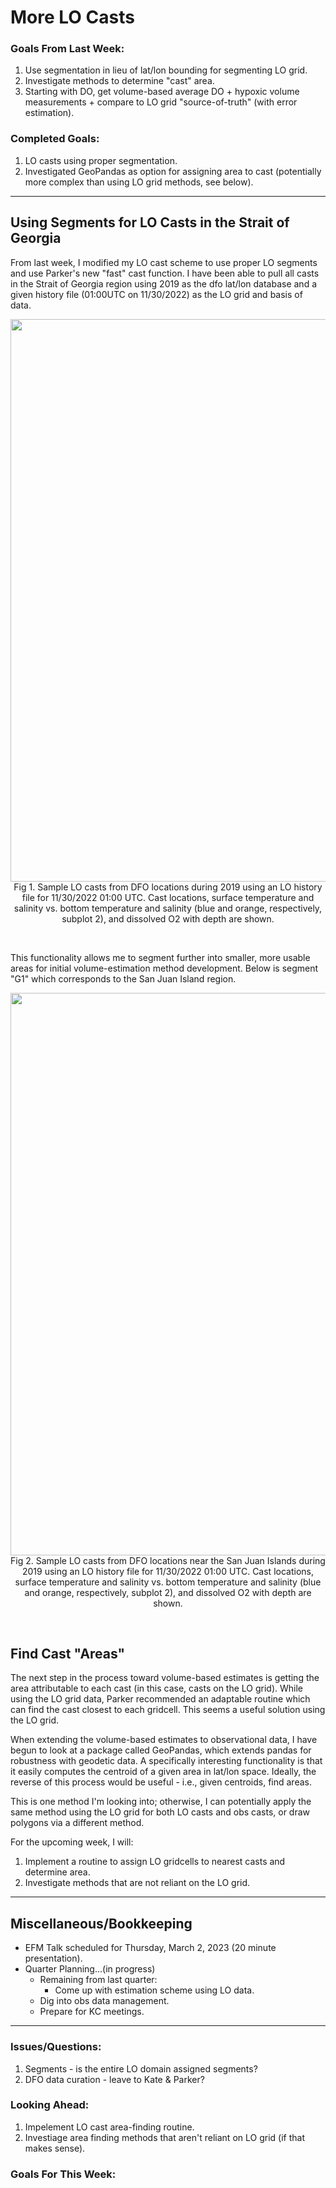 # More LO Casts

### Goals From Last Week:
1. Use segmentation in lieu of lat/lon bounding for segmenting LO grid. 
2. Investigate methods to determine "cast" area.
3. Starting with DO, get volume-based average DO + hypoxic volume measurements + compare to LO grid "source-of-truth" (with error estimation).

### Completed Goals:
1. LO casts using proper segmentation.
2. Investigated GeoPandas as option for assigning area to cast (potentially more complex than using LO grid methods, see below).

---

## Using Segments for LO Casts in the Strait of Georgia

From last week, I modified my LO cast scheme to use proper LO segments and use Parker's new "fast" cast function. I have been able to pull all casts in the Strait of Georgia region using 2019 as the dfo lat/lon database and a given history file (01:00UTC on 11/30/2022) as the LO grid and basis of data.

<p style="text-align:center;"><img src="https://user-images.githubusercontent.com/55995675/212982815-3b128424-ee1b-4683-84be-3d0bfdaec0d9.png" width="900"/><br>Fig 1. Sample LO casts from DFO locations during 2019 using an LO history file for 11/30/2022 01:00 UTC. Cast locations, surface temperature and salinity vs. bottom temperature and salinity (blue and orange, respectively, subplot 2), and dissolved O2 with depth are shown. </p><br>

This functionality allows me to segment further into smaller, more usable areas for initial volume-estimation method development. Below is segment "G1" which corresponds to the San Juan Island region.

<p style="text-align:center;"><img src="https://user-images.githubusercontent.com/55995675/212983887-0f7a8874-f3aa-4235-a633-00e1dd5b388c.png" width="900"/><br>Fig 2. Sample LO casts from DFO locations near the San Juan Islands during 2019 using an LO history file for 11/30/2022 01:00 UTC. Cast locations, surface temperature and salinity vs. bottom temperature and salinity (blue and orange, respectively, subplot 2), and dissolved O2 with depth are shown. </p><br>


## Find Cast "Areas"

The next step in the process toward volume-based estimates is getting the area attributable to each cast (in this case, casts on the LO grid). While using the LO grid data, Parker recommended an adaptable routine which can find the cast closest to each gridcell. This seems a useful solution using the LO grid.

When extending the volume-based estimates to observational data, I have begun to look at a package called GeoPandas, which extends pandas for robustness with geodetic data. A specifically interesting functionality is that it easily computes the centroid of a given area in lat/lon space. Ideally, the reverse of this process would be useful - i.e., given centroids, find areas.

This is one method I'm looking into; otherwise, I can potentially apply the same method using the LO grid for both LO casts and obs casts, or draw polygons via a different method.

For the upcoming week, I will:
1. Implement a routine to assign LO gridcells to nearest casts and determine area.
2. Investigate methods that are not reliant on the LO grid.

---

## Miscellaneous/Bookkeeping 
* EFM Talk scheduled for Thursday, March 2, 2023 (20 minute presentation).
* Quarter Planning...(in progress)
  * Remaining from last quarter:
    * Come up with estimation scheme using LO data.
  * Dig into obs data management.
  * Prepare for KC meetings.

---

### Issues/Questions:
1. Segments - is the entire LO domain assigned segments?
2. DFO data curation - leave to Kate & Parker?

### Looking Ahead:
1. Impelement LO cast area-finding routine.
2. Investiage area finding methods that aren't reliant on LO grid (if that makes sense).

### Goals For This Week:
